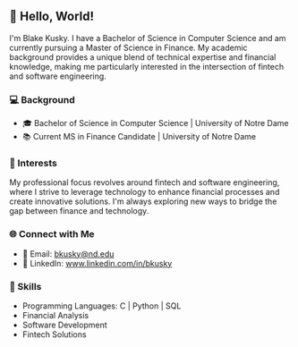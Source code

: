 ## 👋 Hello, World!

I'm Blake Kusky. I have a Bachelor of Science in Computer Science and am currently pursuing a Master of Science in Finance. My academic background provides a unique blend of technical expertise and financial knowledge, making me particularly interested in the intersection of fintech and software engineering.

### 💻 Background

- 🎓 Bachelor of Science in Computer Science | University of Notre Dame
- 📚 Current MS in Finance Candidate | University of Notre Dame

### 🚀 Interests

My professional focus revolves around fintech and software engineering, where I strive to leverage technology to enhance financial processes and create innovative solutions. I'm always exploring new ways to bridge the gap between finance and technology.

### 🌐 Connect with Me

- 📧 Email: bkusky@nd.edu
- 💼 LinkedIn: www.linkedin.com/in/bkusky

### 🌟 Skills

- Programming Languages: C | Python | SQL
- Financial Analysis
- Software Development
- Fintech Solutions


<!--
**bkusky/bkusky** is a ✨ _special_ ✨ repository because its `README.md` (this file) appears on your GitHub profile.

Here are some ideas to get you started:

- 🔭 I’m currently working on ...
- 🌱 I’m currently learning ...
- 👯 I’m looking to collaborate on ...
- 🤔 I’m looking for help with ...
- 💬 Ask me about ...
- 📫 How to reach me: ...
- 😄 Pronouns: ...
- ⚡ Fun fact: ...
-->
